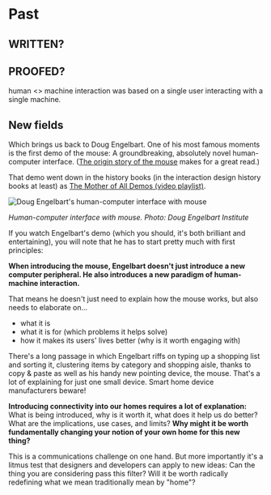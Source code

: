 # Past

## WRITTEN?
## PROOFED?

human <> machine interaction was based on a single user interacting with a single machine. 

## New fields 

Which brings us back to Doug Engelbart. One of his most famous moments is the first demo of the mouse: A groundbreaking, absolutely novel human-computer interface. ([The origin story of the mouse](http://www.dougengelbart.org/firsts/mouse.html) makes for a great read.) 

That demo went down in the history books (in the interaction design history books at least) as [The Mother of All Demos (video playlist)](https://www.youtube.com/playlist?list=PL76DBC8D6718B8FD3&feature=plcp).

![Doug Engelbart's human-computer interface with mouse](https://raw.githubusercontent.com/understanding-the-connected-home/book/master/img/dougengelbart_demo.jpg)

_Human-computer interface with mouse. Photo: Doug Engelbart Institute_

If you watch Engelbart's demo (which you should, it's both brilliant and entertaining), you will note that he has to start pretty much with first principles:

**When introducing the mouse, Engelbart doesn't just introduce a new computer peripheral. He also introduces a new paradigm of human-machine interaction.**

That means he doesn't just need to explain how the mouse works, but also needs to elaborate on...

- what it is
- what it is for (which problems it helps solve)
- how it makes its users' lives better (why is it worth engaging with)

There's a long passage in which Engelbart riffs on typing up a shopping list and sorting it, clustering items by category and shopping aisle, thanks to copy & paste as well as his handy new pointing device, the mouse. That's a lot of explaining for just one small device. Smart home device manufacturers beware!

**Introducing connectivity into our homes requires a lot of explanation:** What is being introduced, why is it worth it, what does it help us do better? What are the implications, use cases, and limits? **Why might it be worth fundamentally changing your notion of your own home for this new thing?**

This is a communications challenge on one hand. But more importantly it's a litmus test that designers and developers can apply to new ideas: Can the thing you are considering pass this filter? Will it be worth radically redefining what we mean traditionally mean by "home"?